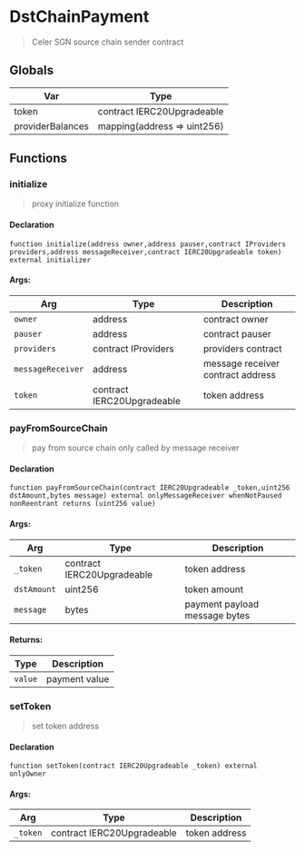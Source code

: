 # DstChainPayment



> Celer SGN source chain sender contract

## Globals
| Var | Type |
| --- | --- |
| token | contract IERC20Upgradeable |
| providerBalances | mapping(address => uint256) |

## Functions
### initialize

> proxy initialize function


#### Declaration
```
function initialize(address owner,address pauser,contract IProviders providers,address messageReceiver,contract IERC20Upgradeable token) external initializer
```

#### Args:
| Arg | Type | Description |
| --- | --- | --- |
|`owner` | address | contract owner
|`pauser` | address | contract pauser
|`providers` | contract IProviders | providers contract
|`messageReceiver` | address | message receiver contract address
|`token` | contract IERC20Upgradeable | token address

### payFromSourceChain

> pay from source chain only called by message receiver


#### Declaration
```
function payFromSourceChain(contract IERC20Upgradeable _token,uint256 dstAmount,bytes message) external onlyMessageReceiver whenNotPaused nonReentrant returns (uint256 value)
```

#### Args:
| Arg | Type | Description |
| --- | --- | --- |
|`_token` | contract IERC20Upgradeable | token address
|`dstAmount` | uint256 | token amount
|`message` | bytes | payment payload message bytes

#### Returns:
| Type | Description |
| --- | --- |
|`value` | payment value
### setToken

> set token address


#### Declaration
```
function setToken(contract IERC20Upgradeable _token) external onlyOwner
```

#### Args:
| Arg | Type | Description |
| --- | --- | --- |
|`_token` | contract IERC20Upgradeable | token address


